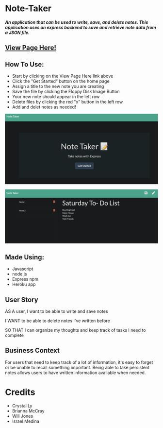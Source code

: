 # Note-Taker

##### An application that can be used to write, save, and delete notes. This application uses an express backend to save and retrieve note data from a JSON file.

## [View Page Here!](https://note-taker-justin-wofford.herokuapp.com/)

## How To Use:
* Start by clicking on the View Page Here link above
* Click the "Get Started" button on the home page
* Assign a title to the new note you are creating
* Save the file by clicking the Floppy Disk Image Button
* Your new note should appear in the left row
* Delete files by clicking the red "x" button in the left row
* Add and delet notes as needed!

![home](/public/images/nt-home.png)

![notes](/public/images/nt-action.png)

## Made Using:
* Javascript
* node.js
* Express npm
* Heroku app


## User Story

AS A user, I want to be able to write and save notes

I WANT to be able to delete notes I've written before

SO THAT I can organize my thoughts and keep track of tasks I need to complete

## Business Context

For users that need to keep track of a lot of information, it's easy to forget or be unable to recall something important. Being able to take persistent notes allows users to have written information available when needed.

# Credits
* Crystal Ly
* Brianna McCray
* Will Jones
* Israel Medina
